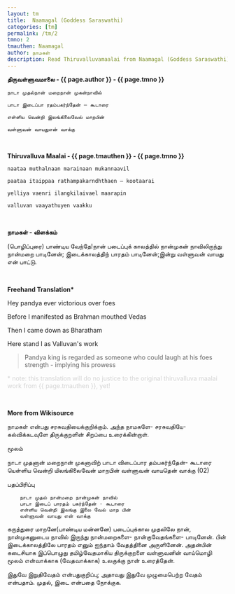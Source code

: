 ```yaml
---
layout: tm
title:  Naamagal (Goddess Saraswathi) 
categories: [tm]
permalink: /tm/2
tmno: 2
tmauthen: Naamagal
author: நாமகள்
description: Read Thiruvalluvamaalai from Naamagal (Goddess Saraswathi) with english translation
---
```


**திருவள்ளுவமாலை - {{ page.author }} - {{ page.tmno }}**

    நாடா முதல்நான் மறைநான் முகன்நாவில்

    பாடா இடைப்பா ரதம்பகர்ந்தேன் – கூடாரை
    
    எள்ளிய வென்றி இலங்கிலைவேல் மாறபின்
    
    வள்ளுவன் வாயதுஎன் வாக்கு

<br>

**Thiruvalluva Maalai - {{ page.tmauthen }} - {{ page.tmno }}**

    naataa muthalnaan marainaan mukannaavil

    paataa itaippaa rathampakarndhthaen – kootaarai
    
    yelliya vaenri ilangkilaivael maarapin
    
    valluvan vaayathuyen vaakku

<br>

**நாமகள் - விளக்கம்**

(பொழிப்புரை) பாண்டிய வேந்தே!நான் படைப்புக் காலத்தில் நான்முகன் நாவிலிருந்து நான்மறை பாடினேன்; இடைக்காலத்திற் பாரதம் பாடினேன்;இன்று வள்ளுவன் வாயது என் பாட்டு.

<br>

**Freehand Translation\***

Hey pandya ever victorious over foes

Before I manifested as Brahman mouthed Vedas

Then I came down as Bharatham

Here stand I as Valluvan's work

> Pandya king is regarded as someone who could laugh at his foes strength - implying his prowess

<p style="color: lightgrey;">* note: this translation will do no justice to the original thiruvalluva maalai work from {{ page.tmauthen }}, yet!</p>

<br>

**More from Wikisource**

நாமகள் என்பது சரசுவதியைக்குறிக்கும். அந்த நாமகளே- சரசுவதியே- கல்விக்கடவுளே திருக்குறளின் சிறப்பை உரைக்கின்றாள்.

மூலம்

நாடா முதனான் மறைநான் முகனாவிற்
பாடா விடைப்பார தம்பகர்ந்தேன்- கூடாரை
யெள்ளிய வென்றி யிலங்கிலைவேன் மாறபின்
வள்ளுவன் வாயதென் வாக்கு (02)

பதப்பிரிப்பு

        நாடா முதல் நான்மறை நான்முகன் நாவில்
        பாடா இடைப் பாரதம் பகர்ந்தேன் - கூடாரை
        எள்ளிய வென்றி இலங்கு இலை வேல் மாற பின்
        வள்ளுவன் வாயது என் வாக்கு

கருத்துரை
    மாறனே(பாண்டிய மன்னனே) படைப்புக்கால முதலிலே நான், நான்முகனுடைய நாவில் இருந்து நான்மறைகளை- நான்குவேதங்களை- பாடினேன். பின் இடைக்காலத்திலே பாரதம் எனும் ஐந்தாம் வேதத்தினை அருளினேன். அதன்பின் கடைசியாக இப்பொழுது தமிழ்வேதமாகிய திருக்குறளை வள்ளுவனின் வாய்மொழி மூலம் என்வாக்காக (வேதவாக்காக) உலகுக்கு நான் உரைத்தேன்.

இதுவே இறுதிவேதம் என்பதுகுறிப்பு; அதாவது இதுவே முழுமைபெற்ற வேதம் என்பதாம். முதல், இடை என்பதை நோக்குக. 